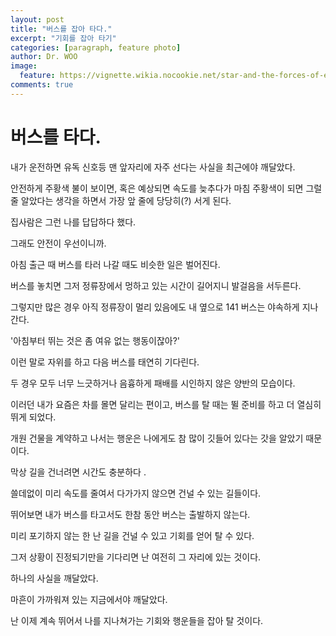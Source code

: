 ```yaml
---
layout: post
title: "버스를 잡아 타다."
excerpt: "기회를 잡아 타기"
categories: [paragraph, feature photo]
author: Dr. WOO
image:
  feature: https://vignette.wikia.nocookie.net/star-and-the-forces-of-evil/images/b/b5/S1E7_Marco_trying_to_catch_up_with_the_bus.png/revision/latest?cb=20150414213737
comments: true
---
```


# 버스를 타다.   

내가 운전하면 유독 신호등 맨 앞자리에 자주 선다는 사실을 최근에야 깨달았다.   

안전하게 주황색 불이 보이면, 혹은 예상되면 속도를 늦추다가 마침 주황색이 되면 그럴줄 알았다는 생각을 하면서 가장 앞 줄에 당당히(?) 서게 된다.    

집사람은 그런 나를 답답하다 했다.    

그래도 안전이 우선이니까. 


아침 출근 때 버스를 타러 나갈 때도 비슷한 일은 벌어진다.    

버스를 놓치면 그저 정류장에서 멍하고 있는 시간이 길어지니 발걸음을 서두른다.    

그렇지만 많은 경우 아직 정류장이 멀리 있음에도 내 옆으로 141 버스는 야속하게 지나간다.    

'아침부터 뛰는 것은 좀 여유 없는 행동이잖아?'   

이런 말로 자위를 하고 다음 버스를 태연히 기다린다.    

 
두 경우 모두 너무 느긋하거나 음흉하게 패배를 시인하지 않은 양반의 모습이다.    


이러던 내가 요즘은 차를 몰면 달리는 편이고, 버스를 탈 때는 뛸 준비를 하고 더 열심히 뛰게 되었다.    

개원 건물을 계약하고 나서는 행운은 나에게도 참 많이 깃들어 있다는 갓을 알았기 때문이다.    

막상 길을 건너려면 시간도 충분하다 .   
 
쓸데없이 미리 속도를 줄여서 다가가지 않으면 건널 수 있는 길들이다.   
 
뛰어보면 내가 버스를 타고서도 한참 동안 버스는 출발하지 않는다.    

미리 포기하지 않는 한 난 길을 건널 수 있고 기회를 얻어 탈 수 있다.    

그저 상황이 진정되기만을 기다리면 난 여전히 그 자리에 있는 것이다.    
 

하나의 사실을 깨달았다.   

마흔이 가까워져 있는 지금에서야 깨달았다.    


난 이제 계속 뛰어서 나를 지나쳐가는 기회와 행운들을 잡아 탈 것이다. 
